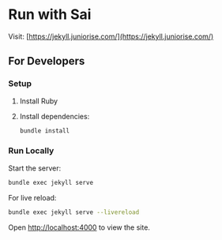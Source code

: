 # Run with Sai

Visit: [https://jekyll.juniorise.com/](https://jekyll.juniorise.com/)

## For Developers

### Setup

1. Install Ruby
2. Install dependencies:

   ```bash
   bundle install
   ```

### Run Locally

Start the server:

```bash
bundle exec jekyll serve
```

For live reload:

```bash
bundle exec jekyll serve --livereload
```

Open [http://localhost:4000](http://localhost:4000) to view the site.
